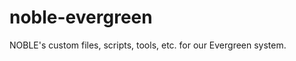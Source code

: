 noble-evergreen
===============

NOBLE's custom files, scripts, tools, etc. for our Evergreen system.
